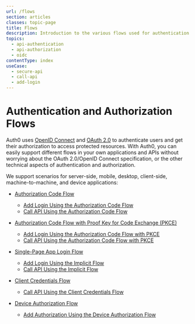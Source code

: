 ```yaml
---
url: /flows
section: articles
classes: topic-page
title: Flows
description: Introduction to the various flows used for authentication and authorization of applications and APIs.
topics:
  - api-authentication
  - api-authorization
  - oidc
contentType: index
useCase:
  - secure-api
  - call-api
  - add-login
---
```


# Authentication and Authorization Flows

Auth0 uses [OpenID Connect](/protocols/oidc) and [OAuth 2.0](/protocols/oauth2) to authenticate users and get their authorization to access protected resources. With Auth0, you can easily support different flows in your own applications and APIs without worrying about the OAuth 2.0/OpenID Connect specification, or the other technical aspects of authentication and authorization.

We support scenarios for server-side, mobile, desktop, client-side, machine-to-machine, and device applications:

* [Authorization Code Flow](/flows/concepts/auth-code)
  * [Add Login Using the Authorization Code Flow](/flows/guides/auth-code/add-login-auth-code)
  * [Call API Using the Authorization Code Flow](/flows/guides/auth-code/call-api-auth-code)
  
* [Authorization Code Flow with Proof Key for Code Exchange (PKCE)](/flows/concepts/auth-code-pkce)
  * [Add Login Using the Authorization Code Flow with PKCE](/flows/guides/auth-code-pkce/add-login-auth-code-pkce)
  * [Call API Using the Authorization Code Flow with PKCE](/flows/guides/auth-code-pkce/call-api-auth-code-pkce)
  
* [Single-Page App Login Flow](/flows/concepts/implicit)
  * [Add Login Using the Implicit Flow](/flows/guides/implicit/add-login-implicit)
  * [Call API Using the Implicit Flow](/flows/guides/implicit/call-api-implicit)

* [Client Credentials Flow](/flows/concepts/client-credentials)
  * [Call API Using the Client Credentials Flow](/flows/guides/client-credentials/call-api-client-credentials)

* [Device Authorization Flow](/flows/concepts/device-auth)
  * [Add Authorization Using the Device Authorization Flow](/flows/guides/device-auth/add-auth-device-auth)

